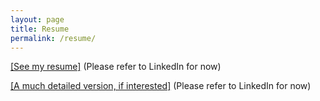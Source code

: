 ```yaml
---
layout: page
title: Resume
permalink: /resume/
---
```


[[See my resume]]() (Please refer to LinkedIn for now)

[[A much detailed version, if interested]]() (Please refer to LinkedIn for now)

